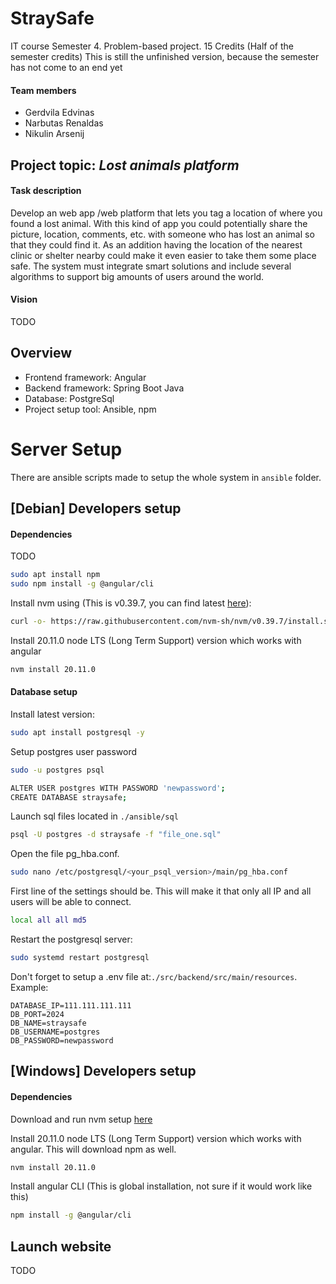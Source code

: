 # StraySafe

IT course Semester 4. Problem-based project. 15 Credits (Half of the semester credits)
This is still the unfinished version, because the semester has not come to an end yet

#### Team members

 - Gerdvila Edvinas
 - Narbutas Renaldas
 - Nikulin Arsenij

## Project topic: *Lost animals platform*

#### Task description

Develop an web app /web platform that lets you tag a location of where you found a lost animal. With this kind of app you could potentially share the picture, location, comments, etc. with someone who has lost an animal so that they could find it. As an addition having the location of the nearest clinic or shelter nearby could make it even easier to take them some place safe. The system must integrate smart solutions and include several algorithms to support big amounts of users around the world.

#### Vision

TODO

## Overview
 - Frontend framework: Angular
 - Backend framework: Spring Boot Java
 - Database: PostgreSql
 - Project setup tool: Ansible, npm


# Server Setup

There are ansible scripts made to setup the whole system in `ansible` folder.

## [Debian] Developers setup

#### Dependencies
TODO
```bash
sudo apt install npm
sudo npm install -g @angular/cli
```

Install nvm using (This is v0.39.7, you can find latest [here](https://nvm.sh)):
```bash
curl -o- https://raw.githubusercontent.com/nvm-sh/nvm/v0.39.7/install.sh | bash
```
Install 20.11.0 node LTS (Long Term Support) version which works with angular
```bash
nvm install 20.11.0
```

#### Database setup
Install latest version:
```bash
sudo apt install postgresql -y
```

Setup postgres user password
```bash
sudo -u postgres psql
```
```bash
ALTER USER postgres WITH PASSWORD 'newpassword';
CREATE DATABASE straysafe;
```
Launch sql files located in `./ansible/sql`
```bash
psql -U postgres -d straysafe -f "file_one.sql"
```

Open the file pg_hba.conf.
```bash
sudo nano /etc/postgresql/<your_psql_version>/main/pg_hba.conf
```
First line of the settings should be. This will make it that only all IP and all users will be able to connect.
```bash
local all all md5
```

Restart the postgresql server:
```bash
sudo systemd restart postgresql
```

Don't forget to setup a .env file at:`./src/backend/src/main/resources`. Example:
```
DATABASE_IP=111.111.111.111
DB_PORT=2024
DB_NAME=straysafe
DB_USERNAME=postgres
DB_PASSWORD=newpassword
```

## [Windows] Developers setup

#### Dependencies

Download and run nvm setup [here](https://github.com/coreybutler/nvm-windows/releases)

Install 20.11.0 node LTS (Long Term Support) version which works with angular. This will download npm as well.
```bash
nvm install 20.11.0
```
Install angular CLI (This is global installation, not sure if it would work like this)
```bash
npm install -g @angular/cli
```

## Launch website
TODO
